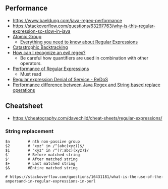 ## Performance
- https://www.baeldung.com/java-regex-performance
- https://stackoverflow.com/questions/63297763/why-is-this-regular-expression-so-slow-in-java
- [Atomic Group](https://www.regular-expressions.info/atomic.html)
  - [Everything you need to know about Regular Expressions](https://towardsdatascience.com/everything-you-need-to-know-about-regular-expressions-8f622fe10b03?gi=686abc1add3c)
- [Catastrophic Backtracking](https://www.regular-expressions.info/catastrophic.html)
- [How can I recognize an evil regex?](https://stackoverflow.com/questions/12841970/how-can-i-recognize-an-evil-regex?noredirect=1&lq=1)
    - Be careful how quantifiers are used in combination with other operators.
- [Performance of Regular Expressions](https://medium.com/textmaster-engineering/performance-of-regular-expressions-81371f569698)
  - Must read
- [Regular expression Denial of Service - ReDoS](https://owasp.org/www-community/attacks/Regular_expression_Denial_of_Service_-_ReDoS)  
- [Performance difference between Java Regex and String based replace operations](https://www.logicbig.com/tutorials/core-java-tutorial/java-regular-expressions/performance.html)


## Cheatsheet
  - https://cheatography.com/davechild/cheat-sheets/regular-expressions/

### String replacement
```shell
$n        # nth non-passive group
$2        # "xyz" in /^(abc(xyz))$/
$1        # "xyz" in /^(?:abc)(xyz)$/
$`        # Before matched string
$'        # After matched string
$+        # Last matched string
$&        #Entire matched string

# https://stackoverflow.com/questions/16431181/what-is-the-use-of-the-ampersand-in-regular-expressions-in-perl
```